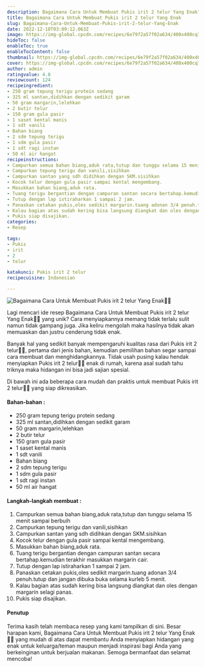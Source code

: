 ```yaml
---
description: Bagaimana Cara Untuk Membuat Pukis irit 2 telur Yang Enak"
title: Bagaimana Cara Untuk Membuat Pukis irit 2 telur Yang Enak
slug: Bagaimana-Cara-Untuk-Membuat-Pukis-irit-2-telur-Yang-Enak
date: 2022-12-18T03:09:12.063Z
image: https://img-global.cpcdn.com/recipes/6e79f2a57f02a634/400x400cq70/photo.jpg
hideToc: false
enableToc: true
enableTocContent: false
thumbnail: https://img-global.cpcdn.com/recipes/6e79f2a57f02a634/400x400cq70/photo.jpg
cover: https://img-global.cpcdn.com/recipes/6e79f2a57f02a634/400x400cq70/photo.jpg
author: admin
ratingvalue: 4.8
reviewcount: 124
recipeingredient:
- 250 gram tepung terigu protein sedang
- 325 ml santan,didihkan dengan sedikit garam
- 50 gram margarin,lelehkan
- 2 butir telur
- 150 gram gula pasir
- 1 saset kental manis
- 1 sdt vanili
- Bahan biang
- 2 sdm tepung terigu
- 1 sdm gula pasir
- 1 sdt ragi instan
- 50 ml air hangat
recipeinstructions:
- Campurkan semua bahan biang,aduk rata,tutup dan tunggu selama 15 menit sampai berbuih
- Campurkan tepung terigu dan vanili,sisihkan
- Campurkan santan yang sdh didihkan dengan SKM.sisihkan
- Kocok telur dengan gula pasir sampai kental mengembang.
- Masukkan bahan biang,aduk rata.
- Tuang terigu bergantian dengan campuran santan secara bertahap.kemudian terakhir masukkan margarin cair.
- Tutup dengan lap istiraharkan 1 sampai 2 jam.
- Panaskan cetakan pukis,oles sedikit margarin.tuang adonan 3/4 penuh.tutup dan jangan dibuka buka selama kurleb 5 menit.
- Kalau bagian atas sudah kering bisa langsung diangkat dan oles dengan margarin selagi panas.
- Pukis siap disajikan.
categories:
- Resep

tags:
- Pukis
- irit
- 2
- telur

katakunci: Pukis irit 2 telur
recipecuisine: Indonesian

---
```


![Bagaimana Cara Untuk Membuat Pukis irit 2 telur Yang Enak👩‍🍳](https://img-global.cpcdn.com/recipes/6e79f2a57f02a634/400x400cq70/photo.jpg)

Lagi mencari ide resep Bagaimana Cara Untuk Membuat Pukis irit 2 telur Yang Enak👩‍🍳 yang unik? Cara menyiapkannya memang tidak terlalu sulit namun tidak gampang juga. Jika keliru mengolah maka hasilnya tidak akan memuaskan dan justru cenderung tidak enak.

Banyak hal yang sedikit banyak mempengaruhi kualitas rasa dari Pukis irit 2 telur👩‍🍳, pertama dari jenis bahan, kemudian pemilihan bahan segar sampai cara membuat dan menghidangkannya. Tidak usah pusing kalau hendak menyiapkan Pukis irit 2 telur👩‍🍳 enak di rumah, karena asal sudah tahu triknya maka hidangan ini bisa jadi sajian spesial.

Di bawah ini ada beberapa cara mudah dan praktis untuk membuat Pukis irit 2 telur👩‍🍳 yang siap dikreasikan.

<!--inarticleads1-->

#### Bahan-bahan :

- 250 gram tepung terigu protein sedang
- 325 ml santan,didihkan dengan sedikit garam
- 50 gram margarin,lelehkan
- 2 butir telur
- 150 gram gula pasir
- 1 saset kental manis
- 1 sdt vanili
- Bahan biang
- 2 sdm tepung terigu
- 1 sdm gula pasir
- 1 sdt ragi instan
- 50 ml air hangat

<!--inarticleads2-->

#### Langkah-langkah membuat :

1. Campurkan semua bahan biang,aduk rata,tutup dan tunggu selama 15 menit sampai berbuih
1. Campurkan tepung terigu dan vanili,sisihkan
1. Campurkan santan yang sdh didihkan dengan SKM.sisihkan
1. Kocok telur dengan gula pasir sampai kental mengembang.
1. Masukkan bahan biang,aduk rata.
1. Tuang terigu bergantian dengan campuran santan secara bertahap.kemudian terakhir masukkan margarin cair.
1. Tutup dengan lap istiraharkan 1 sampai 2 jam.
1. Panaskan cetakan pukis,oles sedikit margarin.tuang adonan 3/4 penuh.tutup dan jangan dibuka buka selama kurleb 5 menit.
1. Kalau bagian atas sudah kering bisa langsung diangkat dan oles dengan margarin selagi panas.
1. Pukis siap disajikan.

#### Penutup

Terima kasih telah membaca resep yang kami tampilkan di sini. Besar harapan kami, Bagaimana Cara Untuk Membuat Pukis irit 2 telur Yang Enak👩‍🍳 yang mudah di atas dapat membantu Anda menyiapkan hidangan yang enak untuk keluarga/teman maupun menjadi inspirasi bagi Anda yang berkeinginan untuk berjualan makanan. Semoga bermanfaat dan selamat mencoba!